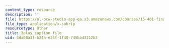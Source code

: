 ```yaml
---
content_type: resource
description: ''
file: https://ol-ocw-studio-app-qa.s3.amazonaws.com/courses/15-401-finance-theory-i-fall-2008/4da08a3fb24ae24f1f40745ba43212b3_HdHlfiOAJyE.srt
file_type: application/x-subrip
resourcetype: Other
title: 3play caption file
uid: 4da08a3f-b24a-e24f-1f40-745ba43212b3
---
```


